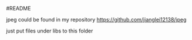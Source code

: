 #README

jpeg could be found in my repository https://github.com/jianglei12138/jpeg

just put files under libs to this folder 

